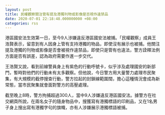 ```yaml
---
layout: post
title: 民權觀察關注管有提及港獨刊物或影像是否視作違禁品
date: 2020-07-01 22:18:48.000000000 +08:00
categories: rss
---
```


港區國安法生效第一日，至今9人涉嫌違反港區國安法被捕。「民權觀察」成員王浩賢表示，留意到有人因身上管有支持港獨的物品，即使沒有展示也被捕。他關注提及港獨的刊物或影像是否會被視作違禁品，即使只是管有也違法，警方詮釋法例方面是否有誤差，認為政府需要作進一步交代。

王浩賢又說，看到前線警員身上有紫色的行動呼號卡，似乎涉及處理國安的新部門，暫時對他們的行動未有太多觀察。但他說，今日警方用大量警力處理市民聚集，有大規模的截停搜查行動，警方拉起的封鎖線範圍闊，擔心這種情況會成為新常態，當市民聚集就會面對警方的高壓處理。

截至晚上8時，警方拘捕超過300人，當中9人涉嫌違反港區國安法。據警方在社交網頁所說，在兩名女子的隨身物品中，搜獲寫有港獨標語的印刷品，又在1名男子身上搜出寫有港獨字句的旗幟，亦有人涉嫌展示港獨標語被捕。
